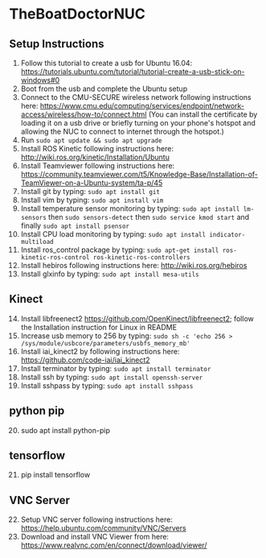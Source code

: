 # TheBoatDoctorNUC

## Setup Instructions
1.  Follow this tutorial to create a usb for Ubuntu 16.04: https://tutorials.ubuntu.com/tutorial/tutorial-create-a-usb-stick-on-windows#0
2.  Boot from the usb and complete the Ubuntu setup
3.  Connect to the CMU-SECURE wireless network following instructions here: https://www.cmu.edu/computing/services/endpoint/network-access/wireless/how-to/connect.html (You can install the certificate by loading it on a usb drive or briefly turning on your phone's hotspot and allowing the NUC to connect to internet through the hotspot.)
4.  Run `sudo apt update && sudo apt upgrade`
5.  Install ROS Kinetic following instructions here: http://wiki.ros.org/kinetic/Installation/Ubuntu
6.  Install Teamviewer following instructions here: https://community.teamviewer.com/t5/Knowledge-Base/Installation-of-TeamViewer-on-a-Ubuntu-system/ta-p/45
7.  Install git by typing: `sudo apt install git`
8.  Install vim by typing: `sudo apt install vim`
9.	Install temperature sensor monitoring by typing: `sudo apt install lm-sensors` then `sudo sensors-detect` then `sudo service kmod start` and finally `sudo apt install psensor`
10.	Install CPU load monitoring by typing: `sudo apt install indicator-multiload`
11.	Install ros_control package by typing: `sudo apt-get install ros-kinetic-ros-control ros-kinetic-ros-controllers`
12.	Install hebiros following instructions here: http://wiki.ros.org/hebiros
13. Install glxinfo by typing: `sudo apt install mesa-utils`

## Kinect
14. Install libfreenect2 https://github.com/OpenKinect/libfreenect2; follow the Installation instruction for Linux in README
15. Increase usb memory to 256 by typing: `sudo sh -c 'echo 256 > /sys/module/usbcore/parameters/usbfs_memory_mb'`
16. Install iai_kinect2 by following instructions here: https://github.com/code-iai/iai_kinect2
17.	Install terminator by typing: `sudo apt install terminator`
18. Install ssh by typing: `sudo apt install openssh-server`
19. Install sshpass by typing: `sudo apt install sshpass`

## python pip 
20. sudo apt install python-pip

## tensorflow 
21. pip install tensorflow 

## VNC Server
22. Setup VNC server following instructions here: https://help.ubuntu.com/community/VNC/Servers
23. Download and install VNC Viewer from here: https://www.realvnc.com/en/connect/download/viewer/